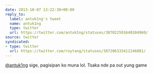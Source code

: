 ```yaml
---
date: 2013-10-07 13:22:38+00:00
reply_to:
  label: antuk1ng's tweet
  name: antuk1ng
  type: twitter
  url: https://twitter.com/antuk1ng/statuses/387022591640104960/
source: twitter
syndicated:
- type: twitter
  url: https://twitter.com/roytang/statuses/387206333411246081/
---
```


[@antuk1ng](https://twitter.com/antuk1ng/) sige, pagisipan ko muna lol. Tsaka nde pa out yung game